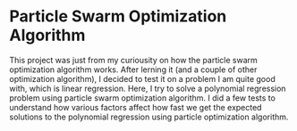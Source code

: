 # Particle Swarm Optimization Algorithm

This project was just from my curiousity on how the particle swarm optimization algorithm works. After lerning it (and a couple of other optimization algorithm), I decided to test it on a problem I am quite good with, which is linear regression. Here, I try to solve a polynomial regression problem using particle swarm optimization algorithm. I did a few tests to understand how various factors affect how fast we get the expected solutions to the polynomial regression using particle optimization algorithm.
